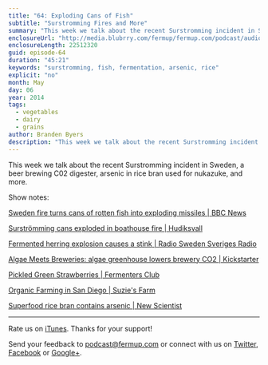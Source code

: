 ```yaml
---
title: "64: Exploding Cans of Fish"
subtitle: "Surstromming Fires and More"
summary: "This week we talk about the recent Surstromming incident in Sweden, a beer brewing C02 digester, arsenic in rice bran used for nukazuke, and more."
enclosureUrl: "http://media.blubrry.com/fermup/fermup.com/podcast/audio/fermup-64.mp3"
enclosureLength: 22512320
guid: episode-64
duration: "45:21"
keywords: "surstromming, fish, fermentation, arsenic, rice"
explicit: "no"
month: May
day: 06
year: 2014
tags:
  - vegetables
  - dairy
  - grains
author: Branden Byers
description: "This week we talk about the recent Surstromming incident in Sweden, a beer brewing C02 digester, arsenic in rice bran used for nukazuke, and more."
---
```

This week we talk about the recent Surstromming incident in Sweden, a beer brewing C02 digester, arsenic in rice bran used for nukazuke, and more.

Show notes:

[Sweden fire turns cans of rotten fish into exploding missiles | BBC News](http://www.bbc.com/news/world-middle-east-27258303)

[Surstr&ouml;mming cans exploded in boathouse fire | Hudiksvall](http://helahalsingland.se/hudiksvall/1.7098350-surstromming-cans-exploded-in-boathouse-fire)

[Fermented herring explosion causes a stink | Radio Sweden Sveriges Radio](http://sverigesradio.se/sida/artikel.aspx?programid=2054&artikel=5851618)

[Algae Meets Breweries: algae greenhouse lowers brewery CO2 | Kickstarter](https://www.kickstarter.com/projects/algaebeer/algae-meets-breweries-algae-greenhouse-lowers-brew)

[Pickled Green Strawberries | Fermenters Club](http://www.fermentersclub.com/green-strawberries/)

[Organic Farming in San Diego | Suzie's Farm](http://suziesfarm.com/)

[Superfood rice bran contains arsenic | New Scientist](http://www.newscientist.com/article/dn14592-superfood-rice-bran-contains-arsenic.html#.U2gYuK1dWLV)

---

Rate us on [iTunes](http://itunes.apple.com/podcast/fermup-fermented-food-podcast/id593958494). Thanks for your support!

Send your feedback to <a href="mailto:podcast@fermup.com">podcast@fermup.com</a> or connect with us on [Twitter](https://twitter.com/fermup), [Facebook](http://www.facebook.com/fermup) or [Google+](https://google.com/+fermup).
